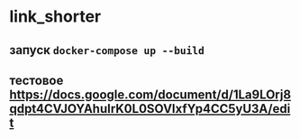 # link_shorter

## запуск `docker-compose up --build`

## тестовое <https://docs.google.com/document/d/1La9LOrj8qdpt4CVJOYAhuIrK0L0SOVIxfYp4CC5yU3A/edit>

